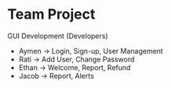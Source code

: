 # Team Project
GUI Development (Developers)

* Aymen -> Login, Sign-up, User Management
* Rati 	-> Add User, Change Password
* Ethan 	-> Welcome, Report, Refund
* Jacob 	-> Report, Alerts

